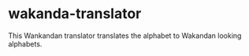 # wakanda-translator
 This Wankandan translator translates the alphabet to Wakandan looking alphabets.
